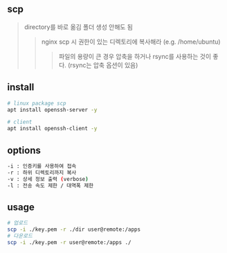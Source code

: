 ## scp

> directory를 바로 옮김 폴더 생성 안해도 됨
>
> > nginx scp 시 권한이 있는 디렉토리에 복사해라 (e.g. /home/ubuntu)
> >
> > > 파일의 용량이 큰 경우 압축을 하거나 rsync를 사용하는 것이 좋다. (rsync는 압축 옵션이 있음)

## install

```sh
# linux package scp
apt install openssh-server -y

# client
apt install openssh-client -y
```

## options

```sh
-i : 인증키를 사용하여 접속
-r : 하위 디렉토리까지 복사
-v : 상세 정보 출력 (verbose)
-l : 전송 속도 제한 / 대역폭 제한
```

## usage

```sh
# 업로드
scp -i ./key.pem -r ./dir user@remote:/apps
# 다운로드
scp -i ./key.pem -r user@remote:/apps ./
```
